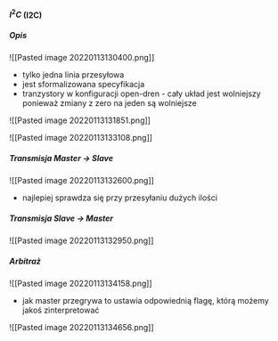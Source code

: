 #### $I^2C$ (I2C)
##### Opis
![[Pasted image 20220113130400.png]]

- tylko jedna linia przesyłowa
- jest sformalizowana specyfikacja
- tranzystory w konfiguracji open-dren - cały układ jest wolniejszy ponieważ zmiany z zero na jeden są wolniejsze

![[Pasted image 20220113131851.png]]

![[Pasted image 20220113133108.png]]

##### Transmisja Master -> Slave
![[Pasted image 20220113132600.png]]

- najlepiej sprawdza się przy przesyłaniu dużych ilości

##### Transmisja Slave -> Master
![[Pasted image 20220113132950.png]]

##### Arbitraż
![[Pasted image 20220113134158.png]]

- jak master przegrywa to ustawia odpowiednią flagę, którą możemy jakoś zinterpretować

![[Pasted image 20220113134656.png]]

